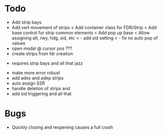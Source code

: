 ﻿# Todo

* Add strip bays
* Add vert movement of strips
< Add container class for FDR/Strip
< Add base control for strip common elements
< Add pop up base
< Allow assigning alt, rwy, hdg, sid, etc
<  - add sid setting
<  - fix no auto pop of values
* open modal @ cursor pos ???
* create strips from fdr creation
 - requires strip bays and all that jazz
* make more error robust
* add ades and adep strips
* auto assign SSR
* handle deletion of strips and 
* add sid triggering and all that

# Bugs
* Quickly closing and reopening causes a full crash